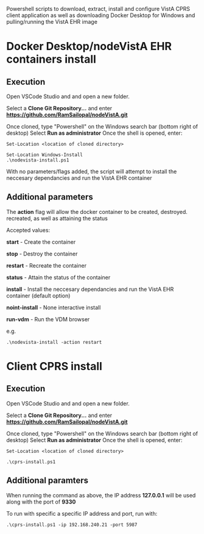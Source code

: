 Powershell scripts to download, extract, install and configure VistA CPRS client application as well as downloading Docker Desktop for Windows and pulling/running the VistA EHR image

# Docker Desktop/nodeVistA EHR containers install

## Execution

Open VSCode Studio and and open a new folder.

Select a **Clone Git Repository...** and enter **https://github.com/RamSailopal/nodeVistA.git**

Once cloned, type "Powershell" on the Windows search bar (bottom right of desktop) Select **Run as administrator** Once the shell is opened, enter:

    Set-Location <location of cloned directory>
    
    Set-Location Windows-Install
    .\nodevista-install.ps1
    
With no parameters/flags added, the script will attempt to install the neccesary dependancies and run the VistA EHR container
    
## Additional parameters

The **action** flag will allow the docker container to be created, destroyed. recreated, as well as attaining the status

Accepted values:

**start** - Create the container

**stop** - Destroy the container

**restart** - Recreate the container

**status** - Attain the status of the container

**install** - Install the neccesary dependancies and run the VistA EHR container (default option)

**noint-install** - None interactive install

**run-vdm** - Run the VDM browser

e.g.

    .\nodevista-install -action restart

# Client CPRS install

## Execution

Open VSCode Studio and and open a new folder.

Select a **Clone Git Repository...** and enter **https://github.com/RamSailopal/nodeVistA.git**

Once cloned, type "Powershell" on the Windows search bar (bottom right of desktop) Select **Run as administrator** Once the shell is opened, enter:

    Set-Location <location of cloned directory>
    
    .\cprs-install.ps1
    
## Additional paramters

When running the command as above, the IP address **127.0.0.1** will be used along with the port of **9330**

To run with specific a specific IP address and port, run with:

    .\cprs-install.ps1 -ip 192.168.240.21 -port 5987

